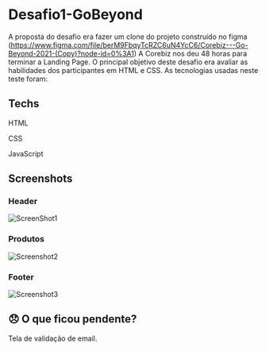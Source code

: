# Desafio1-GoBeyond
A proposta do desafio era fazer um clone do projeto construído no figma (https://www.figma.com/file/berM9FbqyTcRZC6uN4YcC6/Corebiz---Go-Beyond-2021-(Copy)?node-id=0%3A1)
A Corebiz nos deu 48 horas para terminar a Landing Page. O principal objetivo deste desafio era avaliar as habilidades dos participantes em HTML e CSS.
As tecnologias usadas neste teste foram:
## Techs
HTML

CSS

JavaScript

## Screenshots
### Header
![ScreenShot1](https://i.imgur.com/cF2tKPn.png)

### Produtos
![Screenshot2](https://i.imgur.com/rGKYwMQ.png)

### Footer
![Screenshot3](https://i.imgur.com/XiLBf7z.png)


## 😞 O que ficou pendente?

Tela de validação de email.
